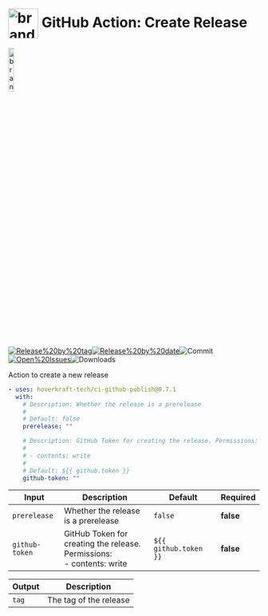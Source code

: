 <!-- start title -->

# <img src=".github/ghadocs/branding.svg" width="60px" align="center" alt="branding<icon:bookmark color:blue>" /> GitHub Action: Create Release

<!-- end title -->
<!--
// jscpd:ignore-start
-->
<!-- start branding -->

<img src=".github/ghadocs/branding.svg" width="15%" align="center" alt="branding<icon:bookmark color:blue>" />

<!-- end branding -->
<!-- markdownlint-disable MD013 -->
<!-- start badges -->

<a href="https%3A%2F%2Fgithub.com%2Fhoverkraft-tech%2Fci-github-publish%2Freleases%2Flatest"><img src="https://img.shields.io/github/v/release/hoverkraft-tech/ci-github-publish?display_name=tag&sort=semver&logo=github&style=flat-square" alt="Release%20by%20tag" /></a><a href="https%3A%2F%2Fgithub.com%2Fhoverkraft-tech%2Fci-github-publish%2Freleases%2Flatest"><img src="https://img.shields.io/github/release-date/hoverkraft-tech/ci-github-publish?display_name=tag&sort=semver&logo=github&style=flat-square" alt="Release%20by%20date" /></a><img src="https://img.shields.io/github/last-commit/hoverkraft-tech/ci-github-publish?logo=github&style=flat-square" alt="Commit" /><a href="https%3A%2F%2Fgithub.com%2Fhoverkraft-tech%2Fci-github-publish%2Fissues"><img src="https://img.shields.io/github/issues/hoverkraft-tech/ci-github-publish?logo=github&style=flat-square" alt="Open%20Issues" /></a><img src="https://img.shields.io/github/downloads/hoverkraft-tech/ci-github-publish/total?logo=github&style=flat-square" alt="Downloads" />

<!-- end badges -->
<!-- markdownlint-enable MD013 -->
<!--
// jscpd:ignore-end
-->
<!-- start description -->

Action to create a new release

<!-- end description -->
<!-- start contents -->
<!-- end contents -->
<!-- start usage -->

```yaml
- uses: hoverkraft-tech/ci-github-publish@0.7.1
  with:
    # Description: Whether the release is a prerelease
    #
    # Default: false
    prerelease: ""

    # Description: GitHub Token for creating the release. Permissions:
    #
    # - contents: write
    #
    # Default: ${{ github.token }}
    github-token: ""
```

<!-- end usage -->
<!-- start inputs -->

| **Input**                 | **Description**                                                                  | **Default**                      | **Required** |
| ------------------------- | -------------------------------------------------------------------------------- | -------------------------------- | ------------ |
| <code>prerelease</code>   | Whether the release is a prerelease                                              | <code>false</code>               | **false**    |
| <code>github-token</code> | GitHub Token for creating the release.<br />Permissions:<br /> - contents: write | <code>${{ github.token }}</code> | **false**    |

<!-- end inputs -->
<!-- start outputs -->

| **Output**       | **Description**        |
| ---------------- | ---------------------- |
| <code>tag</code> | The tag of the release |

<!-- end outputs -->
<!-- start [.github/ghadocs/examples/] -->
<!-- end [.github/ghadocs/examples/] -->
